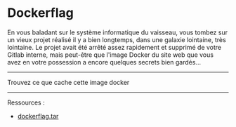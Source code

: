 # Dockerflag

En vous baladant sur le système informatique du vaisseau, vous tombez sur un vieux projet réalisé il y a bien longtemps, dans une galaxie lointaine, très lointaine. Le projet avait été arrêté assez rapidement et supprimé de votre Gitlab interne, mais peut-être que l'image Docker du site web que vous avez en votre possession a encore quelques secrets bien gardés... 
***
Trouvez ce que cache cette image docker
***
Ressources :
- [dockerflag.tar](dockerflag.tar.xz)